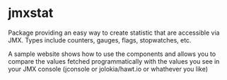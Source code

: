 # jmxstat

Package providing an easy way to create statistic that are accessible via JMX. Types include counters, gauges, flags, stopwatches,
etc.

A sample website shows how to use the components and allows you to compare the values fetched programmatically with the values
you see in your JMX console (jconsole or jolokia/hawt.io or whathever you like)
